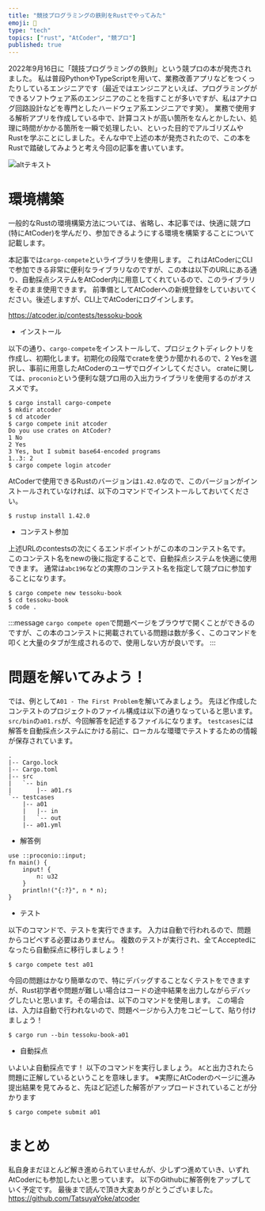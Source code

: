 ```yaml
---
title: "競技プログラミングの鉄則をRustでやってみた"
emoji: 🏃
type: "tech"
topics: ["rust", "AtCoder", "競プロ"]
published: true
---
```


 2022年9月16日に「競技プログラミングの鉄則」という競プロの本が発売されました。
私は普段PythonやTypeScriptを用いて、業務改善アプリなどをつくったりしているエンジニアです（最近ではエンジニアといえば、プログラミングができるソフトウェア系のエンジニアのことを指すことが多いですが、私はアナログ回路設計などを専門としたハードウェア系エンジニアです笑）。
業務で使用する解析アプリを作成している中で、計算コストが高い箇所をなんとかしたい、処理に時間がかかる箇所を一瞬で処理したい、といった目的でアルゴリズムやRustを学ぶことにしました。そんな中で上述の本が発売されたので、この本をRustで踏破してみようと考え今回の記事を書いています。


![altテキスト](https://book.mynavi.jp/files/topics/131288_ext_06_0.jpg?v=1662363828)

# 環境構築
一般的なRustの環境構築方法については、省略し、本記事では、快適に競プロ(特にAtCoder)を学んだり、参加できるようにする環境を構築することについて記載します。

本記事では`cargo-compete`といライブラリを使用します。
これはAtCoderにCLIで参加できる非常に便利なライブラリなのですが、この本は以下のURLにある通り、自動採点システムをAtCoder内に用意してくれているので、このライブラリをそのまま使用できます。
前準備としてAtCoderへの新規登録をしていおいてください。後述しますが、CLI上でAtCoderにログインします。

https://atcoder.jp/contests/tessoku-book

- インストール

以下の通り、`cargo-compete`をインストールして、プロジェクトディレクトリを作成し、初期化します。初期化の段階でcrateを使うか聞かれるので、2 Yesを選択し、事前に用意したAtCoderのユーザでログインしてください。
crateに関しては、`proconio`という便利な競プロ用の入出力ライブラリを使用するのがオススメです。

```
$ cargo install cargo-compete
$ mkdir atcoder
$ cd atcoder
$ cargo compete init atcoder
Do you use crates on AtCoder?
1 No
2 Yes
3 Yes, but I submit base64-encoded programs
1..3: 2
$ cargo compete login atcoder
```

AtCoderで使用できるRustのバージョンは`1.42.0`なので、このバージョンがインストールされていなければ、以下のコマンドでインストールしておいてください。
```
$ rustup install 1.42.0
```

- コンテスト参加

上述URLのcontestsの次にくるエンドポイントがこの本のコンテスト名です。
このコンテスト名をnewの後に指定することで、自動採点システムを快適に使用できます。
通常は`abc196`などの実際のコンテスト名を指定して競プロに参加することになります。

```
$ cargo compete new tessoku-book
$ cd tessoku-book
$ code .
```

:::message
`cargo compete open`で問題ページをブラウザで開くことができるのですが、この本のコンテストに掲載されている問題は数が多く、このコマンドを叩くと大量のタブが生成されるので、使用しない方が良いです。
:::

# 問題を解いてみよう！

では、例として`A01 - The First Problem`を解いてみましょう。
先ほど作成したコンテストのプロジェクトのファイル構成は以下の通りなっていると思います。
`src/bin`の`a01.rs`が、今回解答を記述するファイルになります。
`testcases`には解答を自動採点システムにかける前に、ローカルな環環でテストするための情報が保存されています。

```
.
|-- Cargo.lock
|-- Cargo.toml
|-- src
|   `-- bin
|       |-- a01.rs
`-- testcases
    |-- a01
    |   |-- in
    |   `-- out
    |-- a01.yml
```

- 解答例

```rust: a01.rs
use ::proconio::input;
fn main() {
    input! {
        n: u32
    }
    println!("{:?}", n * n);
}
```

- テスト

以下のコマンドで、テストを実行できます。
入力は自動で行われるので、問題からコピペする必要はありません。
複数のテストが実行され、全てAcceptedになったら自動採点に移行しましょう！

```
$ cargo compete test a01
```

今回の問題はかなり簡単なので、特にデバッグすることなくテストをできますが、Rust初学者や問題が難しい場合はコードの途中結果を出力しながらデバッグしたいと思います。その場合は、以下のコマンドを使用します。
この場合は、入力は自動で行われないので、問題ページから入力をコピーして、貼り付けましょう！

```
$ cargo run --bin tessoku-book-a01
```


- 自動採点

いよいよ自動採点です！
以下のコマンドを実行しましょう。
`AC`と出力されたら問題に正解しているということを意味します。
※実際にAtCoderのページに進み提出結果を見てみると、先ほど記述した解答がアップロードされていることが分かります

```
$ cargo compete submit a01
```

# まとめ
私自身まだほとんど解き進められていませんが、少しずつ進めていき、いずれAtCoderにも参加したいと思っています。
以下のGithubに解答例をアップしていく予定です。
最後まで読んで頂き大変ありがとうございました。
https://github.com/TatsuyaYoke/atcoder